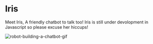 # Iris
Meet Iris, A friendly chatbot to talk too! Iris is still under devolopment in Javascript so please excuse her hiccups!


![robot-building-a-chatbot-gif](https://user-images.githubusercontent.com/34608922/44439506-cf350700-a591-11e8-9ebb-e5147ab37240.gif)

